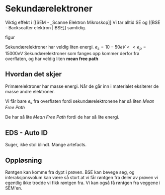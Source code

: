 # Sekundærelektroner

Viktig effekt i [[SEM - _Scanne Elektron Mikroskop]]
Vi tar alltid SE og [[BSE - Backscatter elektron | BSE]] samtidig. 

figur

Sekundærelektroner har veldig liten energi. $e_s = 10-50eV << e_p = 15000eV$
Sekundærelektroner som fanges opp kommer derfor fra overflaten, og har veldig liten **mean free path**

## Hvordan det skjer

Primærelektroner har masse energi. Når de går inn i materialet eksiterer de masse andre elektroner.

Vi får bare $e_s$ fra overflaten fordi sekundærelektronene har så liten _Mean Free Path_

De har så lite _Mean Free Path_ fordi de har så lite energi.

## EDS - Auto ID
Suger, ikke stol blindt. Mange artefacts.

## Oppløsning

Røntgen kan komme fra dypt i prøven. 
BSE kan bevege seg, og interaksjonsvolum kan være så stort at vi får røntgen fra deler av prøven vi egentlig ikke trodde vi fikk røntgen fra.
Vi kan også få røntgen fra veggene i SEM'en.